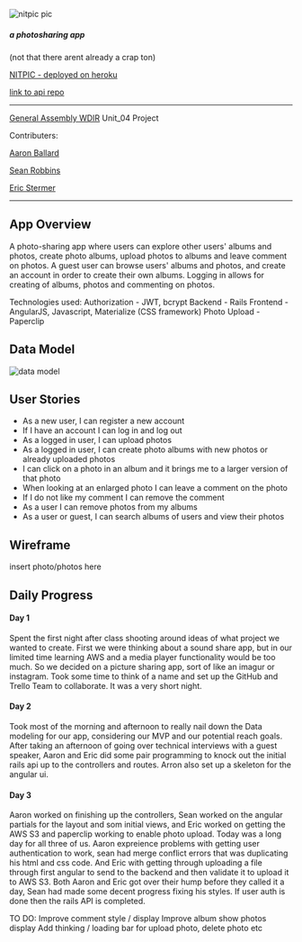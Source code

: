 ![nitpic pic](img/NITPIC.png)
##### a photosharing app
(not that there arent already a crap ton)

[NITPIC - deployed on heroku](https://nitpic-app-ui.herokuapp.com)

[link to api repo](https://github.com/estermer/nitpic-api)

---

[General Assembly WDIR](https://generalassemb.ly/) Unit_04 Project

Contributers:

  [Aaron Ballard](https://github.com/mraballard)

  [Sean Robbins](https://github.com/starvingartist88)

  [Eric Stermer](https://github.com/estermer)

---

## App Overview

A photo-sharing app where users can explore other users' albums and photos, create photo albums, upload photos to albums and leave comment on photos. A guest user can browse users' albums and photos, and create an account in order to create their own albums. Logging in allows for creating of albums, photos and commenting on photos.

Technologies used:
  Authorization - JWT, bcrypt
  Backend - Rails
  Frontend - AngularJS, Javascript, Materialize (CSS framework)
  Photo Upload - Paperclip
  
## Data Model
![data model](img/data-erd.png)

## User Stories

+ As a new user, I can register a new account
+ If I have an account I can log in and log out
+ As a logged in user, I can upload photos
+ As a logged in user, I can create photo albums with new photos or already uploaded photos
+ I can click on a photo in an album and it brings me to a larger version of that photo
+ When looking at an enlarged photo I can leave a comment on the photo
+ If I do not like my comment I can remove the comment
+ As a user I can remove photos from my albums
+ As a user or guest, I can search albums of users and view their photos


## Wireframe

insert photo/photos here

## Daily Progress

#### Day 1
Spent the first night after class shooting around ideas of what project we wanted to create. First we were thinking about a sound share app, but in our limited time learning AWS and a media player functionality would be too much. So we decided on a picture sharing app, sort of like an imagur or instagram. Took some time to think of a name and set up the GitHub and Trello Team to collaborate. It was a very short night.

#### Day 2
Took most of the morning and afternoon to really nail down the Data modeling for our app, considering our MVP and our potential reach goals. After taking an afternoon of going over technical interviews with a guest speaker, Aaron and Eric did some pair programming to knock out the initial rails api up to the controllers and routes. Arron also set up a skeleton for the angular ui. 

#### Day 3
Aaron worked on finishing up the controllers, Sean worked on the angular partials for the layout and som initial views, and Eric worked on getting the AWS S3 and paperclip working to enable photo upload. Today was a long day for all three of us. Aaron expreience problems with getting user authentication to work, sean had merge conflict errors that was duplicating his html and css code. And Eric with getting through uploading a file through first angular to send to the backend and then validate it to upload it to AWS S3. Both Aaron and Eric got over their hump before they called it a day, Sean had made some decent progress fixing his styles. If user auth is done then the rails API is completed.

TO DO:
Improve comment style / display
Improve album show photos display
Add thinking / loading bar for upload photo, delete photo etc

